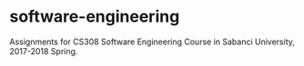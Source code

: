 # software-engineering
Assignments for CS308 Software Engineering Course in Sabanci University, 2017-2018 Spring.
